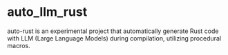 # auto_llm_rust
auto-rust is an experimental project that automatically generate Rust code with LLM (Large Language Models) during compilation, utilizing procedural macros.
